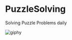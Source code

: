 # PuzzleSolving
Solving Puzzle Problems daily



![giphy](https://github.com/NamanChaudhary1/PuzzleSolving/assets/91721649/70f759e1-1920-4ad1-a016-d63bf01ed2be)
